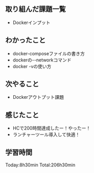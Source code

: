 ## 取り組んだ課題一覧
- Dockerインプット
## わかったこと
- docker-composeファイルの書き方
- dockerの--networkコマンド
- docker -vの使い方
## 次やること
- Dockerアウトプット課題
## 感じたこと
- HCで200時間達成したー！やったー！
- ランチャーツール導入して快適！
## 学習時間
Today:8h30min
Total:206h30min  
